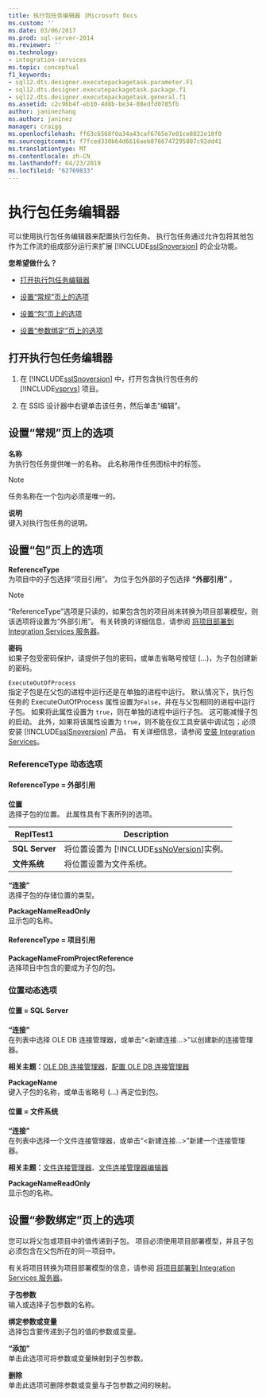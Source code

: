 ```yaml
---
title: 执行包任务编辑器 |Microsoft Docs
ms.custom: ''
ms.date: 03/06/2017
ms.prod: sql-server-2014
ms.reviewer: ''
ms.technology:
- integration-services
ms.topic: conceptual
f1_keywords:
- sql12.dts.designer.executepackagetask.parameter.F1
- sql12.dts.designer.executepackagetask.package.f1
- sql12.dts.designer.executepackagetask.general.f1
ms.assetid: c2c96b4f-eb10-4d8b-be34-88edfd0785fb
author: janinezhang
ms.author: janinez
manager: craigg
ms.openlocfilehash: ff63c6568f0a34a43caf6765e7e01ce8022e10f0
ms.sourcegitcommit: f7fced330b64d6616aeb8766747295807c92dd41
ms.translationtype: MT
ms.contentlocale: zh-CN
ms.lasthandoff: 04/23/2019
ms.locfileid: "62769833"
---
```

# <a name="execute-package-task-editor"></a>执行包任务编辑器
  可以使用执行包任务编辑器来配置执行包任务。 执行包任务通过允许包将其他包作为工作流的组成部分运行来扩展 [!INCLUDE[ssISnoversion](../includes/ssisnoversion-md.md)] 的企业功能。  
  
 **您希望做什么？**  
  
-   [打开执行包任务编辑器](#open)  
  
-   [设置“常规”页上的选项](#general)  
  
-   [设置“包”页上的选项](#package)  
  
-   [设置“参数绑定”页上的选项](#parameter)  
  
##  <a name="open"></a> 打开执行包任务编辑器  
  
1.  在 [!INCLUDE[ssISnoversion](../includes/ssisnoversion-md.md)] 中，打开包含执行包任务的 [!INCLUDE[vsprvs](../includes/vsprvs-md.md)] 项目。  
  
2.  在 SSIS 设计器中右键单击该任务，然后单击“编辑”。  
  
##  <a name="general"></a> 设置“常规”页上的选项  
 **名称**  
 为执行包任务提供唯一的名称。 此名称用作任务图标中的标签。  
  
> [!NOTE]  
>  任务名称在一个包内必须是唯一的。  
  
 **说明**  
 键入对执行包任务的说明。  
  
##  <a name="package"></a> 设置“包”页上的选项  
 **ReferenceType**  
 为项目中的子包选择“项目引用”。 为位于包外部的子包选择 **“外部引用”** 。  
  
> [!NOTE]  
>  “ReferenceType”选项是只读的，如果包含包的项目尚未转换为项目部署模型，则该选项将设置为“外部引用”。 有关转换的详细信息，请参阅 [将项目部署到 Integration Services 服务器](../../2014/integration-services/deploy-projects-to-integration-services-server.md)。  
  
 **密码**  
 如果子包受密码保护，请提供子包的密码，或单击省略号按钮 (…)，为子包创建新的密码。  
  
 `ExecuteOutOfProcess`  
 指定子包是在父包的进程中运行还是在单独的进程中运行。 默认情况下，执行包任务的 ExecuteOutOfProcess 属性设置为`False`，并在与父包相同的进程中运行子包。 如果将此属性设置为 `true`，则在单独的进程中运行子包。  这可能减慢子包的启动。 此外，如果将该属性设置为 `true`，则不能在仅工具安装中调试包；必须安装 [!INCLUDE[ssISnoversion](../includes/ssisnoversion-md.md)] 产品。 有关详细信息，请参阅 [安装 Integration Services](install-windows/install-integration-services.md)。  
  
### <a name="referencetype-dynamic-options"></a>ReferenceType 动态选项  
  
#### <a name="referencetype--external-reference"></a>ReferenceType = 外部引用  
 **位置**  
 选择子包的位置。 此属性具有下表所列的选项。  
  
|ReplTest1|Description|  
|-----------|-----------------|  
|**SQL Server**|将位置设置为 [!INCLUDE[ssNoVersion](../includes/ssnoversion-md.md)]实例。|  
|**文件系统**|将位置设置为文件系统。|  
  
 **“连接”**  
 选择子包的存储位置的类型。  
  
 **PackageNameReadOnly**  
 显示包的名称。  
  
#### <a name="referencetype--project-reference"></a>ReferenceType = 项目引用  
 **PackageNameFromProjectReference**  
 选择项目中包含的要成为子包的包。  
  
### <a name="location-dynamic-options"></a>位置动态选项  
  
#### <a name="location--sql-server"></a>位置 = SQL Server  
 **“连接”**  
 在列表中选择 OLE DB 连接管理器，或单击“\<新建连接...>”以创建新的连接管理器。  
  
 **相关主题：**[OLE DB 连接管理器](connection-manager/ole-db-connection-manager.md)，[配置 OLE DB 连接管理器](../../2014/integration-services/configure-ole-db-connection-manager.md)  
  
 **PackageName**  
 键入子包的名称，或单击省略号 (…) 再定位到包。  
  
#### <a name="location--file-system"></a>位置 = 文件系统  
 **“连接”**  
 在列表中选择一个文件连接管理器，或单击“\<新建连接…>”新建一个连接管理器。  
  
 **相关主题：**[文件连接管理器](connection-manager/file-connection-manager.md)、[文件连接管理器编辑器](../../2014/integration-services/file-connection-manager-editor.md)  
  
 **PackageNameReadOnly**  
 显示包的名称。  
  
##  <a name="parameter"></a> 设置“参数绑定”页上的选项  
 您可以将父包或项目中的值传递到子包。 项目必须使用项目部署模型，并且子包必须包含在父包所在的同一项目中。  
  
 有关将项目转换为项目部署模型的信息，请参阅 [将项目部署到 Integration Services 服务器](../../2014/integration-services/deploy-projects-to-integration-services-server.md)。  
  
 **子包参数**  
 输入或选择子包参数的名称。  
  
 **绑定参数或变量**  
 选择包含要传递到子包的值的参数或变量。  
  
 **“添加”**  
 单击此选项可将参数或变量映射到子包参数。  
  
 **删除**  
 单击此选项可删除参数或变量与子包参数之间的映射。  
  
  
